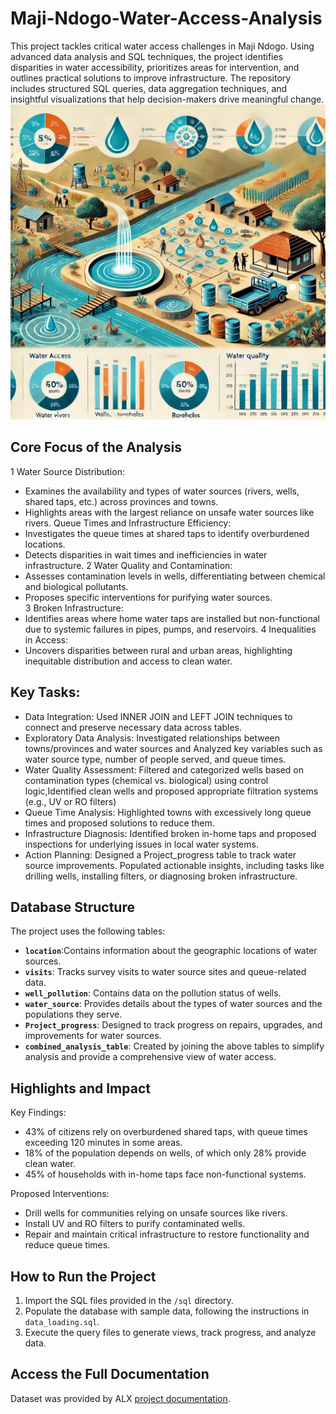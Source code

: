 # Maji-Ndogo-Water-Access-Analysis
This project tackles critical water access challenges in Maji Ndogo. Using advanced data analysis and SQL techniques, the project identifies disparities in water accessibility, prioritizes areas for intervention, and outlines practical solutions to improve infrastructure. The repository includes structured SQL queries, data aggregation techniques, and insightful visualizations that help decision-makers drive meaningful change.
![Project Overview](./images/IMG_4139.jpg)   

## Core Focus of the Analysis

1 Water Source Distribution:
- Examines the availability and types of water sources (rivers, wells, shared taps, etc.) across provinces and towns.
- Highlights areas with the largest reliance on unsafe water sources like rivers.
  Queue Times and Infrastructure Efficiency:
- Investigates the queue times at shared taps to identify overburdened locations.
- Detects disparities in wait times and inefficiencies in water infrastructure.
2 Water Quality and Contamination:
- Assesses contamination levels in wells, differentiating between chemical and biological pollutants.
- Proposes specific interventions for purifying water sources.  
3 Broken Infrastructure:
- Identifies areas where home water taps are installed but non-functional due to systemic failures in pipes, pumps, and reservoirs. 
4 Inequalities in Access:
- Uncovers disparities between rural and urban areas, highlighting inequitable distribution and access to clean water.
## Key Tasks:
- Data Integration: Used INNER JOIN and LEFT JOIN techniques to connect and preserve necessary data across tables.
- Exploratory Data Analysis: Investigated relationships between towns/provinces and water sources and Analyzed key variables such as water source type, number of people served, and queue times.
- Water Quality Assessment: Filtered and categorized wells based on contamination types (chemical vs. biological) using control logic,Identified clean wells and proposed appropriate filtration systems (e.g., UV or RO filters)
- Queue Time Analysis: Highlighted towns with excessively long queue times and proposed solutions to reduce them.
- Infrastructure Diagnosis: Identified broken in-home taps and proposed inspections for underlying issues in local water systems.
- Action Planning: Designed a Project_progress table to track water source improvements.
Populated actionable insights, including tasks like drilling wells, installing filters, or diagnosing broken infrastructure.

## Database Structure

The project uses the following tables:
- **`location`**:Contains information about the geographic locations of water sources.
- **`visits`**: Tracks survey visits to water source sites and queue-related data.
- **`well_pollution`**: Contains data on the pollution status of wells.
- **`water_source`**: Provides details about the types of water sources and the populations they serve.
- **`Project_progress`**: Designed to track progress on repairs, upgrades, and improvements for water sources.
- **`combined_analysis_table`**: Created by joining the above tables to simplify analysis and provide a comprehensive view of water access.
  
## Highlights and Impact
 Key Findings:

- 43% of citizens rely on overburdened shared taps, with queue times exceeding 120 minutes in some areas.
- 18% of the population depends on wells, of which only 28% provide clean water.
- 45% of households with in-home taps face non-functional systems.

Proposed Interventions:

- Drill wells for communities relying on unsafe sources like rivers.
- Install UV and RO filters to purify contaminated wells.
- Repair and maintain critical infrastructure to restore functionality and reduce queue times.

## How to Run the Project

1. Import the SQL files provided in the `/sql` directory.
2. Populate the database with sample data, following the instructions in `data_loading.sql`.
3. Execute the query files to generate views, track progress, and analyze data.

## Access the Full Documentation

Dataset was provided by ALX [project documentation](https://alx.com).
